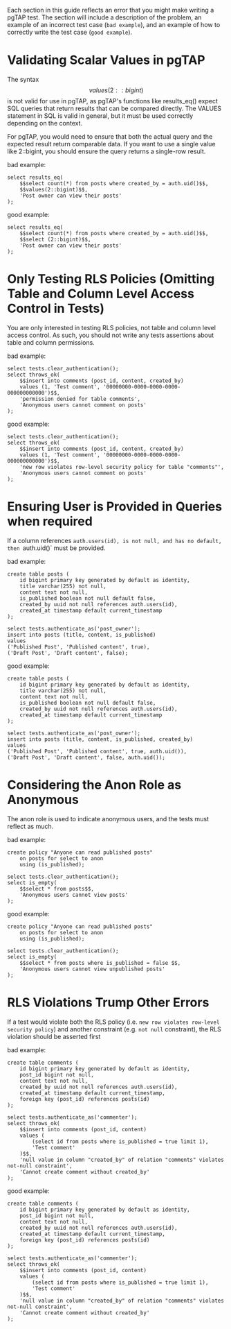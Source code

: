 Each section in this guide reflects an error that you might make writing a pgTAP test. The section will include a description of the problem, an example of an incorrect test case (`bad example`), and an example of how to correctly write the test case (`good example`).

# Validating Scalar Values in pgTAP

The syntax $$values(2::bigint)$$ is not valid for use in pgTAP, as pgTAP's functions like results_eq() expect SQL queries that return results that can be compared directly. The VALUES statement in SQL is valid in general, but it must be used correctly depending on the context.

For pgTAP, you would need to ensure that both the actual query and the expected result return comparable data. If you want to use a single value like 2::bigint, you should ensure the query returns a single-row result.

bad example:

```
select results_eq(
    $$select count(*) from posts where created_by = auth.uid()$$,
    $$values(2::bigint)$$,
    'Post owner can view their posts'
);
```

good example:

```
select results_eq(
    $$select count(*) from posts where created_by = auth.uid()$$,
    $$select (2::bigint)$$,
    'Post owner can view their posts'
);
```

# Only Testing RLS Policies (Omitting Table and Column Level Access Control in Tests)

You are only interested in testing RLS policies, not table and column level access control. As such, you should not write any tests assertions about table and column permissions.

bad example:

```
select tests.clear_authentication();
select throws_ok(
    $$insert into comments (post_id, content, created_by)
    values (1, 'Test comment', '00000000-0000-0000-0000-000000000000')$$,
    'permission denied for table comments',
    'Anonymous users cannot comment on posts'
);
```

good example:

```
select tests.clear_authentication();
select throws_ok(
    $$insert into comments (post_id, content, created_by)
    values (1, 'Test comment', '00000000-0000-0000-0000-000000000000')$$,
    'new row violates row-level security policy for table "comments"',
    'Anonymous users cannot comment on posts'
);
```

# Ensuring User is Provided in Queries when required

If a column references `auth.users(id), is not null, and has no default, then `auth.uid()` must be provided.

bad example:

```
create table posts (
    id bigint primary key generated by default as identity,
    title varchar(255) not null,
    content text not null,
    is_published boolean not null default false,
    created_by uuid not null references auth.users(id),
    created_at timestamp default current_timestamp
);

select tests.authenticate_as('post_owner');
insert into posts (title, content, is_published)
values
('Published Post', 'Published content', true),
('Draft Post', 'Draft content', false);
```

good example:

```
create table posts (
    id bigint primary key generated by default as identity,
    title varchar(255) not null,
    content text not null,
    is_published boolean not null default false,
    created_by uuid not null references auth.users(id),
    created_at timestamp default current_timestamp
);

select tests.authenticate_as('post_owner');
insert into posts (title, content, is_published, created_by)
values
('Published Post', 'Published content', true, auth.uid()),
('Draft Post', 'Draft content', false, auth.uid());
```

# Considering the Anon Role as Anonymous

The anon role is used to indicate anonymous users, and the tests must reflect as much.

bad example:

```
create policy "Anyone can read published posts"
    on posts for select to anon
    using (is_published);

select tests.clear_authentication();
select is_empty(
    $$select * from posts$$,
    'Anonymous users cannot view posts'
);
```

good example:

```
create policy "Anyone can read published posts"
    on posts for select to anon
    using (is_published);

select tests.clear_authentication();
select is_empty(
    $$select * from posts where is_published = false $$,
    'Anonymous users cannot view unpublished posts'
);
```

# RLS Violations Trump Other Errors

If a test would violate both the RLS policy (i.e. `new row violates row-level security policy`) and another constraint (e.g. `not null` constraint), the RLS violation should be asserted first

bad example:

```
create table comments (
    id bigint primary key generated by default as identity,
    post_id bigint not null,
    content text not null,
    created_by uuid not null references auth.users(id),
    created_at timestamp default current_timestamp,
    foreign key (post_id) references posts(id)
);

select tests.authenticate_as('commenter');
select throws_ok(
    $$insert into comments (post_id, content)
    values (
        (select id from posts where is_published = true limit 1),
        'Test comment'
    )$$,
    'null value in column "created_by" of relation "comments" violates not-null constraint',
    'Cannot create comment without created_by'
);
```

good example:

```
create table comments (
    id bigint primary key generated by default as identity,
    post_id bigint not null,
    content text not null,
    created_by uuid not null references auth.users(id),
    created_at timestamp default current_timestamp,
    foreign key (post_id) references posts(id)
);

select tests.authenticate_as('commenter');
select throws_ok(
    $$insert into comments (post_id, content)
    values (
        (select id from posts where is_published = true limit 1),
        'Test comment'
    )$$,
    'null value in column "created_by" of relation "comments" violates not-null constraint',
    'Cannot create comment without created_by'
);
```
